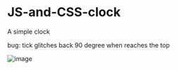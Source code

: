 # JS-and-CSS-clock
A simple clock

bug: tick glitches back 90 degree when reaches the top

![image](https://user-images.githubusercontent.com/130273473/232770877-7875bea5-f69f-434b-958b-7b66d90e828e.png)
